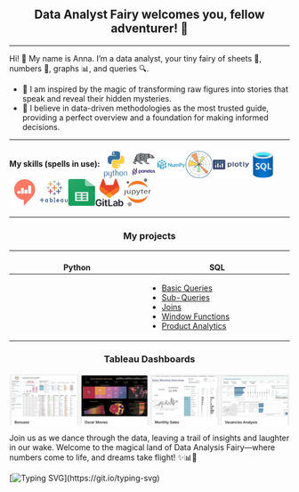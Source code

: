 <h2 align="center">Data Analyst Fairy welcomes you, fellow adventurer! 🧚</h2>

---

Hi! 👋 My name is Anna. I’m a data analyst, your tiny fairy of sheets 📄, numbers 🔢, graphs 📊, and queries 🔍. 

- 🔭 I am inspired by the magic of transforming raw figures into stories that speak and reveal their hidden mysteries. 
- 🌱 I believe in data-driven methodologies as the most trusted guide, providing a perfect overview and a foundation for making informed decisions.

---

#### My skills (spells in use): <img align="center" src="https://raw.githubusercontent.com/AnneThropy/AnneThropy/f17a226672234e24f71aa548ce731b64bb1266aa/icons/python.svg" height="50" width="50"/><img align="center" src="https://github.com/AnneThropy/AnneThropy/blob/main/icons/pandas.png?raw=true" height="50" width="50"/><img align="center" src="https://raw.githubusercontent.com/AnneThropy/AnneThropy/f17a226672234e24f71aa548ce731b64bb1266aa/icons/numpy.svg" height="50" width="50"/><img align="center" src="https://raw.githubusercontent.com/AnneThropy/AnneThropy/f17a226672234e24f71aa548ce731b64bb1266aa/icons/matplotlib.svg" height="50" width="50"/><img align="center" src="https://raw.githubusercontent.com/AnneThropy/AnneThropy/f17a226672234e24f71aa548ce731b64bb1266aa/icons/plotly.svg" height="50" width="65"/><img align="center" src="https://raw.githubusercontent.com/AnneThropy/AnneThropy/f17a226672234e24f71aa548ce731b64bb1266aa/icons/sql.svg" height="50" width="50"/><img align="center" src="https://github.com/AnneThropy/AnneThropy/blob/main/icons/Redash.png?raw=true" height="50" width="55"/><img align="center" src="https://github.com/AnneThropy/AnneThropy/blob/main/icons/tableau.png?raw=true" height="50" width="50"/><img align="center" src="https://raw.githubusercontent.com/AnneThropy/AnneThropy/f17a226672234e24f71aa548ce731b64bb1266aa/icons/Google_Sheets_logo.svg" height="50" width="50"/><img align="center" src="https://raw.githubusercontent.com/AnneThropy/AnneThropy/f17a226672234e24f71aa548ce731b64bb1266aa/icons/gitlab.svg" height="50" width="50"/><img align="center" src="https://raw.githubusercontent.com/AnneThropy/AnneThropy/f17a226672234e24f71aa548ce731b64bb1266aa/icons/jupyter.svg" height="50" width="50"/>

---

<h3 align="center">My projects</h3>
<!---
- <a href="https://github.com/AnneThropy/SQL_Portfolio_AnnaV/blob/2a2462c7c2f42a3ca1d40181f3749c7c07bcda20/SQL%20Portfolio%20-%20Basics.md">Basic Queries</a>
- <a href="https://github.com/AnneThropy/SQL_Portfolio_AnnaV/blob/2a2462c7c2f42a3ca1d40181f3749c7c07bcda20/SQL%20Portfolio%20-%20SubQueries.md">Sub-Queries</a>
- <a href="https://github.com/AnneThropy/SQL_Portfolio_AnnaV/blob/2a2462c7c2f42a3ca1d40181f3749c7c07bcda20/SQL%20Portfolio%20-%20Joins.md">Joins</a>
- <a href="https://github.com/AnneThropy/SQL_Portfolio_AnnaV/blob/2a2462c7c2f42a3ca1d40181f3749c7c07bcda20/SQL%20Portfolio%20-%20Window%20Functions.md">Window Functions</a>
- <a href="https://github.com/AnneThropy/SQL_Portfolio_AnnaV/blob/2a2462c7c2f42a3ca1d40181f3749c7c07bcda20/SQL%20Portfolio%20-%20Product%20Analytics%20Queries.md">Product Analytics</a>


<ul>
<li><a href="https://github.com/AnneThropy/SQL_Portfolio_AnnaV/blob/2a2462c7c2f42a3ca1d40181f3749c7c07bcda20/SQL%20Portfolio%20-%20Basics.md">Basic Queries</a></li>
<li><a href="https://github.com/AnneThropy/SQL_Portfolio_AnnaV/blob/2a2462c7c2f42a3ca1d40181f3749c7c07bcda20/SQL%20Portfolio%20-%20SubQueries.md">Sub-Queries</a></li>
<li><a href="https://github.com/AnneThropy/SQL_Portfolio_AnnaV/blob/2a2462c7c2f42a3ca1d40181f3749c7c07bcda20/SQL%20Portfolio%20-%20Joins.md">Joins</a></li>
<li><a href="https://github.com/AnneThropy/SQL_Portfolio_AnnaV/blob/2a2462c7c2f42a3ca1d40181f3749c7c07bcda20/SQL%20Portfolio%20-%20Window%20Functions.md">Window Functions</a></li>
<li><a href="https://github.com/AnneThropy/SQL_Portfolio_AnnaV/blob/2a2462c7c2f42a3ca1d40181f3749c7c07bcda20/SQL%20Portfolio%20-%20Product%20Analytics%20Queries.md">Product Analytics</a></li>
</ul>


<img src="https://github.com/AnneThropy/AnneThropy/blob/main/icons/2_sql_sub.png?raw=true">
<img src="https://github.com/AnneThropy/AnneThropy/blob/main/icons/3_sql_join.png?raw=true">
<img src="https://github.com/AnneThropy/AnneThropy/blob/main/icons/4_sql_wind.png?raw=true">
<img src="https://github.com/AnneThropy/AnneThropy/blob/main/icons/5_sql_prod.png?raw=true">
--> 

| <img align="center" src="https://github.com/AnneThropy/AnneThropy/blob/main/icons/Empty.png?raw=true" height="1" width="500"/>Python | <img align="center" src="https://github.com/AnneThropy/AnneThropy/blob/main/icons/Empty.png?raw=true" height="1" width="500"/>SQL |
| ------------- | ----------- |
| | <ul><li><a href="https://github.com/AnneThropy/SQL_Portfolio_AnnaV/blob/2a2462c7c2f42a3ca1d40181f3749c7c07bcda20/SQL%20Portfolio%20-%20Basics.md">Basic Queries</a></li><li><a href="https://github.com/AnneThropy/SQL_Portfolio_AnnaV/blob/2a2462c7c2f42a3ca1d40181f3749c7c07bcda20/SQL%20Portfolio%20-%20SubQueries.md">Sub-Queries</a></li><li><a href="https://github.com/AnneThropy/SQL_Portfolio_AnnaV/blob/2a2462c7c2f42a3ca1d40181f3749c7c07bcda20/SQL%20Portfolio%20-%20Joins.md">Joins</a></li><li><a href="https://github.com/AnneThropy/SQL_Portfolio_AnnaV/blob/2a2462c7c2f42a3ca1d40181f3749c7c07bcda20/SQL%20Portfolio%20-%20Window%20Functions.md">Window Functions</a></li><li><a href="https://github.com/AnneThropy/SQL_Portfolio_AnnaV/blob/2a2462c7c2f42a3ca1d40181f3749c7c07bcda20/SQL%20Portfolio%20-%20Product%20Analytics%20Queries.md">Product Analytics</a></li></ul>|

<!---
<h3 align="center">SQL Queries</32>

|      <a href="https://github.com/AnneThropy/SQL_Portfolio_AnnaV/blob/2a2462c7c2f42a3ca1d40181f3749c7c07bcda20/SQL%20Portfolio%20-%20Basics.md"><img src="https://github.com/AnneThropy/AnneThropy/blob/main/icons/1_sql_basic.png?raw=true"></a>         |      <img src="https://github.com/AnneThropy/AnneThropy/blob/main/icons/2_sql_sub.png?raw=true">       |    <img src="https://github.com/AnneThropy/AnneThropy/blob/main/icons/3_sql_join.png?raw=true">   |         <img src="https://github.com/AnneThropy/AnneThropy/blob/main/icons/4_sql_wind.png?raw=true">         |          <img src="https://github.com/AnneThropy/AnneThropy/blob/main/icons/5_sql_prod.png?raw=true">         |
| ------------- | ----------- | ----- | ---------------- | ----------------- |
--> 
          
<h3 align="center">Tableau Dashboards</h3>

<a href="https://public.tableau.com/app/profile/anna.veretennyk/vizzes">
<img align="center" src="https://github.com/AnneThropy/AnneThropy/blob/main/icons/Tableau_Dash_AV.png?raw=true"/>
</a>


 
Join us as we dance through the data, leaving a trail of insights and laughter in our wake. Welcome to the magical land of Data Analysis Fairy—where numbers come to life, and dreams take flight! ✨📊🧚

[![Typing SVG](https://readme-typing-svg.herokuapp.com?font=Fira+Code&pause=2000&color=31AC38&center=true&vCenter=true&random=false&width=710&lines=Data+analysis+isn't+just+a+task+%E2%80%94+it's+a+magical+adventure!)](https://git.io/typing-svg)

